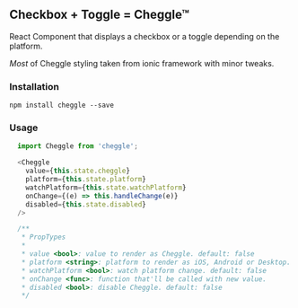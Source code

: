 ## Checkbox + Toggle = Cheggle™

React Component that displays a checkbox or a toggle depending on the platform.

*Most* of Cheggle styling taken from ionic framework with minor tweaks.

### Installation

`npm install cheggle --save`

### Usage

```JavaScript
  import Cheggle from 'cheggle';

  <Cheggle
    value={this.state.cheggle}
    platform={this.state.platform}
    watchPlatform={this.state.watchPlatform}
    onChange={(e) => this.handleChange(e)}
    disabled={this.state.disabled}
  />

  /**
   * PropTypes
   *
   * value <bool>: value to render as Cheggle. default: false
   * platform <string>: platform to render as iOS, Android or Desktop. default: 'auto'
   * watchPlatform <bool>: watch platform change. default: false
   * onChange <func>: function that'll be called with new value.
   * disabled <bool>: disable Cheggle. default: false
   */
```
